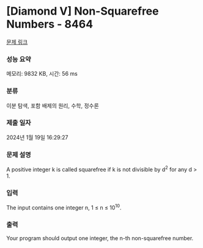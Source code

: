 # [Diamond V] Non-Squarefree Numbers - 8464 

[문제 링크](https://www.acmicpc.net/problem/8464) 

### 성능 요약

메모리: 9832 KB, 시간: 56 ms

### 분류

이분 탐색, 포함 배제의 원리, 수학, 정수론

### 제출 일자

2024년 1월 19일 16:29:27

### 문제 설명

<p>A positive integer k is called squarefree if k is not divisible by d<sup>2</sup> for any d > 1.</p>

### 입력 

 <p>The input contains one integer n, 1 ≤ n ≤ 10<sup>10</sup>.</p>

### 출력 

 <p>Your program should output one integer, the n-th non-squarefree number.</p>


